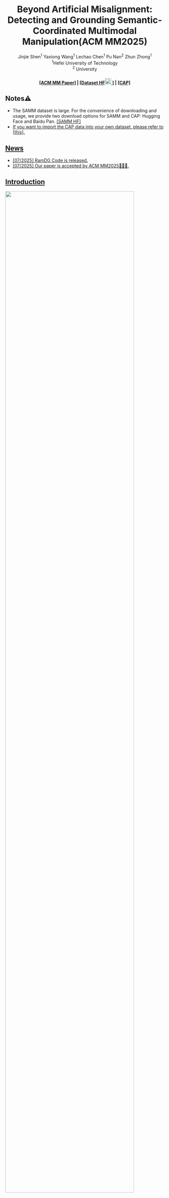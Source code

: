 <div align="center">
<h1>Beyond Artificial Misalignment: Detecting and Grounding Semantic-Coordinated Multimodal Manipulation(ACM MM2025)</h1>

<div>
  Jinjie Shen<sup>1</sup></a>
  Yaxiong Wang<sup>1</sup></a>
  Lechao Chen<sup>1</sup></a>
  Pu Nan<sup>2</sup></a>
  Zhun Zhong<sup>1</sup></a>
</div>

<div>
    <sup>1</sup>Hefei University of Technology
    <br>
    <sup>2</sup> University
</div>
</div>

<h4 align="center">
  <a href="" target='_blank'>[ACM MM Paper]</a> |
  <a href="https://huggingface.co/datasets/SJJ0854/SAMM" target='_blank'>[Dataset HF<img width="20" height="20" alt="image" src="https://github.com/user-attachments/assets/88b9b5c7-132e-4589-aedf-4e3ccd15732c" />
]</a> |
  <a href="" target='_blank'>[CAP]</a>
</h4>

## Notes⚠️

- The SAMM dataset is large. For the convenience of downloading and usage, we provide two download options for SAMM and CAP: Hugging Face and Baidu Pan. <a href="https://huggingface.co/datasets/SJJ0854/SAMM" target='_blank'>[SAMM HF] 
- If you want to import the CAP data into your own dataset, please refer to [this].
## News

- [07/2025] RamDG Code is released.
- [07/2025] Our paper is accepted by ACM MM2025🎉🎉🎉.

## Introduction

<img src='./figures/teaser.png' width='90%'>

This is the official implementation of *SAMM* and *RamDG*. We propose a realistic research scenario: detecting and grounding semantic-coordinated multimodal manipulations, and introduce a new dataset SAMM. To address this challenge, we design the RamDG framework, proposing a novel approach for detecting fake news by leveraging external knowledge.

The framework of the proposed RamDG:

<img src='./figures/RamDG.png' width='90%'>

## 🔧 Dependencies and Installation

### Download
```
mkdir code
cd code
git clone https://github.com/shen8424/SAMM-RamDG-CAP.git
cd SAMM-RamDG-CAP
```

### Environment

```
conda create -n RamDG python=3.8
conda activate RamDG
conda install --yes -c pytorch pytorch=1.10.0 torchvision==0.11.1 cudatoolkit=11.3
pip install -r requirements.txt
conda install -c conda-forge ruamel_yaml
```

### ⏬ Prepare Checkpoint

Download the pre-trained model through this link: [ALBEF_4M.pth](https://storage.googleapis.com/sfr-pcl-data-research/ALBEF/ALBEF_4M.pth) and [pytorch_model.bin](https://drive.google.com/file/d/15qfsTHPB-CkEVreOyf-056JWDAVjWK3w/view?usp=sharing)[GoogleDrive].

Then put the `ALBEF_4M.pth` and `pytorch_model.bin` into `./code/SAMM-RamDG-CAP/`.

```
./
├── code
    └── SAMM-RamDG-CAP (this github repo)
        ├── configs
        │   └──...
        ├── dataset
        │   └──...
        ├── models
        │   └──...
        ...
        └── ALBEF_4M.pth
        └── pytorch_model.bin
```

## ⏬ Prepare Data

### Brief introduction

We present <b>SAMM</b>, a large-scale dataset for Detecting and Grounding Semantic-Coordinated Multimodal Manipulation.

**Dataset Statistics:**
<div align="center">
<img src='./figures/samm_statistics.png' width='90%'>
</div>

### Celeb Attributes Portfolio (CAP)

We present <b>CAP</b>, a large-scale database including over 80k celebrities. Each celebrity in the CAP has three associated images along with their gender, birth year, occupation, and main achievements.

Two examples from CAP:

<div align="center">
<img src='./figures/cap.png' width='40%'>
</div>

#### Import CAP into other datasets.🤗🤗🤗

If you want to import the CAP data into your own dataset, please refer to [this].

### Annotations
```
    {
        "text": "Lachrymose Terri Butler, whose letter prompted Peter Dutton to cancel Troy Newman's visa, was clearly upset.",
        "fake_cls": "attribute_manipulation",
        "image": "emotion_jpg/65039.jpg",
        "id": 13,
        "fake_image_box": [
            665,
            249,
            999,
            671
        ],
        "cap_texts": {
            "Terri Butler": "Terri Butler Gender: Female, Occupation: Politician, Birth year: 1977, Main achievement: Member of Australian Parliament.",
            "Peter Dutton": "Peter Dutton Gender: Male, Occupation: Politician, Birth year: 1970, Main achievement: Australian Minister for Defence."
        },
        "cap_images": {
            "Terri Butler": "Terri Butler",
            "Peter Dutton": "Peter Dutton"
        },
        "idx_cap_texts": [
            1,
            0
        ],
        "idx_cap_images": [
            1,
            0
        ],
        "fake_text_pos": [
            0,
            11,
            13,
            14,
            15
        ]
    }
```

- `image`: The relative path to the original or manipulated image.  
- `text`: The original or manipulated text caption.  
- `fake_cls`: Indicates the type of manipulation (e.g., forgery, editing).  
- `fake_image_box`: The bounding box coordinates of the manipulated region in the image.  
- `fake_text_pos`: A list of indices specifying the positions of manipulated tokens within the `text` string.  
- `cap_texts`: Textual information extracted from CAP (Contextual Auxiliary Prompt) annotations.  
- `cap_images`: Relative paths to visual information from CAP annotations.  
- `idx_cap_texts`: A binary array where the i-th element indicates whether the i-th celebrity in `cap_texts` is tampered (1 = tampered, 0 = not tampered).  
- `idx_cap_images`: A binary array where the i-th element indicates whether the i-th celebrity in `cap_images` is tampered (1 = tampered, 0 = not tampered).

### Download data

😊😊😊We provide two versions: SAMM with CAP information and SAMM without CAP information. If you choose SAMM with CAP information, download CAP and place the downloaded `people_imgs` folder into `./code/SAMM-RamDG-CAP/SAMM_datasets`. 

Then place the `train.json`, `val.json`, `test.json` into `./code/SAMM-RamDG-CAP/SAMM_datasets/jsons` and place `emotion_jpg`, `orig_output`, `swap_jpg` into `./code/SAMM-RamDG-CAP/SAMM_datasets`.

```
./
├── code
    └── SAMM-RamDG-CAP (this github repo)
        ├── configs
        │   └──...
        ├── dataset
        │   └──...
        ├── models
        │   └──...
        ...
        └── SAMM_datasets
        │       ├── jsons
        │       │   ├──train.json
        │       │   │
        │       │   ├──test.json
        │       │   │
        │       │   └──val.json
        │       ├── people_imgs
        │       │
        │       ├── emotion_jpg
        │       │
        │       ├── orig_output
        │       │
        │       └── swap_jpg
        ├── models
        │   
        └── pytorch_model.bin
```

## 💻 Training RamDG
To train RamDG on the SAMM dataset, please modify `train.sh` and then run the following commands:
```yaml
bash train.sh
```

## 💻 Testing RamDG

To test RamDG on the SAMM dataset, please modify `test.sh` and then run the following commands:
```yaml
bash test.sh
```

## Benchmark Results
Here we list the performance comparison of SOTA multi-modal and our method. Please refer to our paper for more details.

<img src='./figures/benchmark_results.png' width='90%'>

## Model checkpoint

Checkpoint of our trained model on the SAMM: [best-model-checkpoint](https://drive.google.com/file/d/1woS5gWD9u08tgbVHvfUKhe7bbAE3DtDo/view?usp=sharing)

## 🤗 Acknowledgements
We borrow some codes from [DGM4](https://github.com/rshaojimmy/MultiModal-DeepFake) and pre-trained weights from [ALBEF](https://github.com/salesforce/ALBEF). Thanks for their wonderful work!

## Citation
If you find this work useful for your research, please kindly cite our paper:





